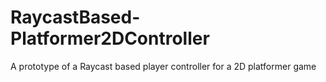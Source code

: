 # RaycastBased-Platformer2DController
A prototype of a Raycast based player controller for a 2D platformer game
